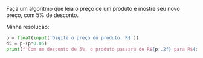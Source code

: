 Faça um algoritmo que leia o preço de um produto e mostre seu novo preço, com 5% de desconto.

Minha resolução:

```python
p = float(input('Digite o preço do produto: R$'))  
d5 = p-(p*0.05)  
print(f'Com um desconto de 5%, o produto passará de R${p:.2f} para R${d5:.2f}')
```
